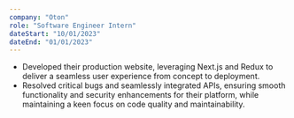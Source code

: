 ```yaml
---
company: "Oton"
role: "Software Engineer Intern"
dateStart: "10/01/2023"
dateEnd: "01/01/2023"
---
```

- Developed their production website, leveraging Next.js and Redux to deliver a seamless user experience from concept to deployment.
- Resolved critical bugs and seamlessly integrated APIs, ensuring smooth functionality and security enhancements for their platform, while maintaining a keen focus on code quality and maintainability.
